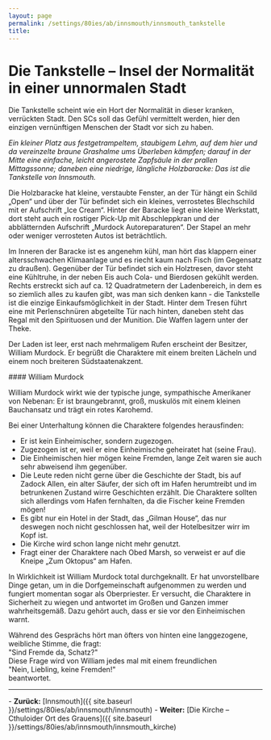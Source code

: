 ```yaml
---
layout: page
permalink: /settings/80ies/ab/innsmouth/innsmouth_tankstelle
title: 
---
```


# Die Tankstelle &ndash; Insel der Normalität in einer unnormalen Stadt

Die Tankstelle scheint wie ein Hort der Normalität in dieser kranken, verrückten Stadt. Den SCs soll das Gefühl vermittelt werden, hier den einzigen vernünftigen Menschen der Stadt vor sich zu haben.

<em>Ein kleiner Platz aus festgetrampeltem, staubigem Lehm, auf dem hier und da vereinzelte braune Grashalme ums Überleben kämpfen; darauf in der Mitte eine einfache, leicht angerostete Zapfsäule in der prallen Mittagssonne; daneben eine niedrige, längliche Holzbaracke: Das ist die Tankstelle von Innsmouth.</em>

Die Holzbaracke hat kleine, verstaubte Fenster, an der Tür hängt ein Schild &bdquo;Open&ldquo; und über der Tür befindet sich ein kleines, verrostetes Blechschild mit er Aufschrift &bdquo;Ice Cream&ldquo;. Hinter der Baracke liegt eine kleine Werkstatt, dort steht auch ein rostiger Pick-Up mit Abschleppkran und der abblätternden Aufschrift &bdquo;Murdock Autoreparaturen&ldquo;. Der Stapel an mehr oder weniger verrosteten Autos ist beträchtlich.

Im Inneren der Baracke ist es angenehm kühl, man hört das klappern einer altersschwachen Klimaanlage und es riecht kaum nach Fisch (im Gegensatz zu draußen). Gegenüber der Tür befindet sich ein Holztresen, davor steht eine Kühltruhe, in der neben Eis auch Cola- und Bierdosen gekühlt werden. Rechts erstreckt sich auf ca. 12 Quadratmetern der Ladenbereich, in dem es so ziemlich alles zu kaufen gibt, was man sich denken kann - die Tankstelle ist die einzige Einkaufsmöglichkeit in der Stadt. Hinter dem Tresen führt eine mit Perlenschnüren abgeteilte Tür nach hinten, daneben steht das Regal mit den Spirituosen und der Munition. Die Waffen lagern unter der Theke.

Der Laden ist leer, erst nach mehrmaligem Rufen erscheint der Besitzer, William Murdock. Er begrüßt die Charaktere mit einem breiten Lächeln und einem noch breiteren Südstaatenakzent.

<div class="hinweis">
#### William Murdock

William Murdock wirkt wie der typische junge, sympathische Amerikaner von Nebenan: Er ist braungebrannt, groß, muskulös mit einem kleinen Bauchansatz und trägt ein rotes Karohemd.

</div>
Bei einer Unterhaltung können die Charaktere folgendes herausfinden:

- Er ist kein Einheimischer, sondern zugezogen.
- Zugezogen ist er, weil er eine Einheimische geheiratet hat (seine Frau).
- Die Einheimischen hier mögen keine Fremden, lange Zeit waren sie auch sehr abweisend ihm gegenüber.
- Die Leute reden nicht gerne über die Geschichte der Stadt, bis auf Zadock Allen, ein alter Säufer, der sich oft im Hafen herumtreibt und im betrunkenen Zustand wirre Geschichten erzählt. Die Charaktere sollten sich allerdings vom Hafen fernhalten, da die Fischer keine Fremden mögen!
- Es gibt nur ein Hotel in der Stadt, das &bdquo;Gilman House&ldquo;, das nur deswegen noch nicht geschlossen hat, weil der Hotelbesitzer wirr im Kopf ist.
- Die Kirche wird schon lange nicht mehr genutzt.
- Fragt einer der Charaktere nach Obed Marsh, so verweist er auf die Kneipe &bdquo;Zum Oktopus&ldquo; am Hafen.

In Wirklichkeit ist William Murdock total durchgeknallt. Er hat unvorstellbare Dinge getan, um in die Dorfgemeinschaft aufgenommen zu werden und fungiert momentan sogar als Oberpriester. Er versucht, die Charaktere in Sicherheit zu wiegen und antwortet im Großen und Ganzen immer wahrheitsgemäß. Dazu gehört auch, dass er sie vor den Einheimischen warnt.

<p>Während des Gesprächs hört man öfters von hinten eine langgezogene, weibliche Stimme, die fragt:<br/>
"Sind Fremde da, Schatz?"<br/>
Diese Frage wird von William jedes mal mit einem freundlichen<br/>
"Nein, Liebling, keine Fremden!"<br/>
beantwortet.</p>

<hr/>
- <strong>Zurück:</strong> [Innsmouth]({{ site.baseurl }}/settings/80ies/ab/innsmouth/innsmouth)
- <strong>Weiter:</strong> [Die Kirche &ndash; Cthuloider Ort des Grauens]({{ site.baseurl }}/settings/80ies/ab/innsmouth/innsmouth_kirche)

